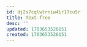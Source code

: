 ```yaml
---
id: dj2s7cqlwtrniw4ir17cu5r
title: Text-free
desc: ''
updated: 1703653526151
created: 1703653526151
---
```

